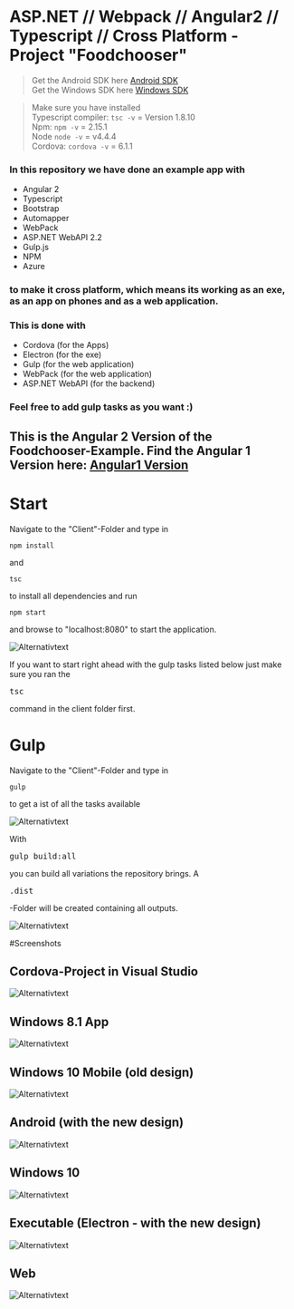 # ASP.NET // Webpack // Angular2 // Typescript // Cross Platform - Project "Foodchooser" 

> Get the Android SDK here [Android SDK](https://developer.android.com/sdk/index.html/ "Android SDK")  
> Get the Windows SDK here [Windows SDK](https://developer.microsoft.com/en-us/windows/downloads/windows-10-sdk "Windows SDK")

> Make sure you have installed <br/>
> Typescript compiler: `tsc -v` = Version 1.8.10 <br/>
> Npm: `npm -v` = 2.15.1 <br/>
> Node `node -v` = v4.4.4 <br/>
> Cordova: `cordova -v` = 6.1.1  <br/>

### In this repository we have done an example app with 

* Angular 2
* Typescript
* Bootstrap
* Automapper
* WebPack
* ASP.NET WebAPI 2.2
* Gulp.js
* NPM 
* Azure

### to make it cross platform, which means its working as an exe, as an app on phones and as a web application.

### This is done with

* Cordova (for the Apps)
* Electron (for the exe)
* Gulp (for the web application)
* WebPack (for the web application)
* ASP.NET WebAPI (for the backend)

### Feel free to add gulp tasks as you want :)

## This is the Angular 2 Version of the Foodchooser-Example. Find the Angular 1 Version here: [Angular1 Version](https://github.com/FabianGosebrink/ASPNET-Foodchooser-Cross-Platform-Angular1 "Foodchooser - ASP.NET WebAPI AngularJs Cross Platform")

# Start

Navigate to the "Client"-Folder and type in 
```
npm install
```
and
```
tsc
```
to install all dependencies and run 

```
npm start
```
and browse to "localhost:8080" to start the application.

![Alternativtext](_gitAssets/webpack-server.png "GulpTasks")

If you want to start right ahead with the gulp tasks listed below just make sure you ran the <pre>tsc</pre> command in the client folder first.

# Gulp

Navigate to the "Client"-Folder and type in 
```
gulp
```
 to get a ist of all the tasks available

![Alternativtext](_gitAssets/gulpTasks.png "GulpTasks")

With <pre>gulp build:all</pre> you can build all variations the repository brings. A <pre>.dist</pre>-Folder will be created containing all outputs.

![Alternativtext](_gitAssets/distFolder.png "DistFolder")

#Screenshots

## Cordova-Project in Visual Studio
![Alternativtext](_gitAssets/cordova.png "Cordova")

## Windows 8.1 App
![Alternativtext](_gitAssets/win81nd.png "Windows81")

## Windows 10 Mobile (old design)
![Alternativtext](_gitAssets/winMobile.png "WinMobile")

## Android (with the new design)
![Alternativtext](_gitAssets/Android.png "Android")

## Windows 10
![Alternativtext](_gitAssets/win10nd.png "Windows10")

## Executable (Electron - with the new design)
![Alternativtext](_gitAssets/electronnd.png "Electron")

## Web
![Alternativtext](_gitAssets/webnd.png "Web")


